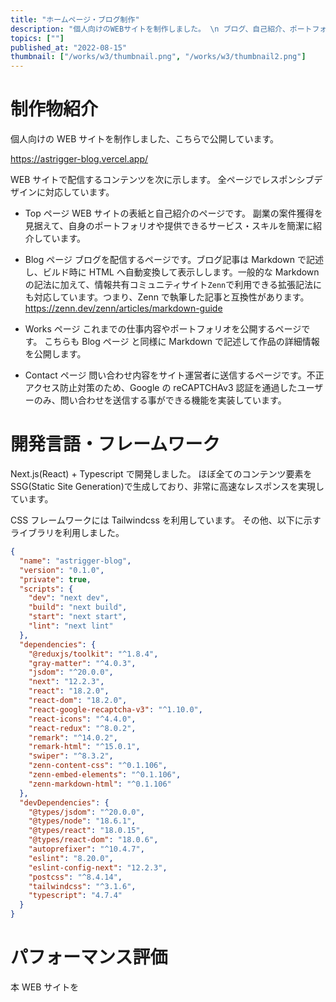```yaml
---
title: "ホームページ・ブログ制作"
description: "個人向けのWEBサイトを制作しました。 \n ブログ、自己紹介、ポートフォリオ、問い合わせフォーム等の機能を実装しました。"
topics: [""]
published_at: "2022-08-15"
thumbnail: ["/works/w3/thumbnail.png", "/works/w3/thumbnail2.png"]
---
```


# 制作物紹介

個人向けの WEB サイトを制作しました、こちらで公開しています。

https://astrigger-blog.vercel.app/

WEB サイトで配信するコンテンツを次に示します。
全ページでレスポンシブデザインに対応しています。

- Top ページ
  WEB サイトの表紙と自己紹介のページです。
  副業の案件獲得を見据えて、自身のポートフォリオや提供できるサービス・スキルを簡潔に紹介しています。

- Blog ページ
  ブログを配信するページです。ブログ記事は Markdown で記述し、ビルド時に HTML へ自動変換して表示しします。一般的な Markdown の記法に加えて、情報共有コミュニティサイト`Zenn`で利用できる拡張記法にも対応しています。つまり、Zenn で執筆した記事と互換性があります。
  https://zenn.dev/zenn/articles/markdown-guide

- Works ページ
  これまでの仕事内容やポートフォリオを公開するページです。 こちらも Blog ページ と同様に Markdown で記述して作品の詳細情報を公開します。

- Contact ページ
  問い合わせ内容をサイト運営者に送信するページです。不正アクセス防止対策のため、Google の reCAPTCHAv3 認証を通過したユーザーのみ、問い合わせを送信する事ができる機能を実装しています。

# 開発言語・フレームワーク

Next.js(React) + Typescript で開発しました。
ほぼ全てのコンテンツ要素を SSG(Static Site Generation)で生成しており、非常に高速なレスポンスを実現しています。

CSS フレームワークには Tailwindcss を利用しています。
その他、以下に示すライブラリを利用しました。

```json:package.json
{
  "name": "astrigger-blog",
  "version": "0.1.0",
  "private": true,
  "scripts": {
    "dev": "next dev",
    "build": "next build",
    "start": "next start",
    "lint": "next lint"
  },
  "dependencies": {
    "@reduxjs/toolkit": "^1.8.4",
    "gray-matter": "^4.0.3",
    "jsdom": "^20.0.0",
    "next": "12.2.3",
    "react": "18.2.0",
    "react-dom": "18.2.0",
    "react-google-recaptcha-v3": "^1.10.0",
    "react-icons": "^4.4.0",
    "react-redux": "^8.0.2",
    "remark": "^14.0.2",
    "remark-html": "^15.0.1",
    "swiper": "^8.3.2",
    "zenn-content-css": "^0.1.106",
    "zenn-embed-elements": "^0.1.106",
    "zenn-markdown-html": "^0.1.106"
  },
  "devDependencies": {
    "@types/jsdom": "^20.0.0",
    "@types/node": "18.6.1",
    "@types/react": "18.0.15",
    "@types/react-dom": "18.0.6",
    "autoprefixer": "^10.4.7",
    "eslint": "8.20.0",
    "eslint-config-next": "12.2.3",
    "postcss": "^8.4.14",
    "tailwindcss": "^3.1.6",
    "typescript": "4.7.4"
  }
}
```

# パフォーマンス評価

本 WEB サイトを
